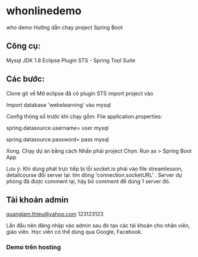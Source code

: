 # whonlinedemo
who demo
Hướng dẫn chạy project Spring Boot

## Công cụ:
Mysql
JDK 1.8
Eclipse
Plugin STS - Spring Tool Suite

## Các bước:
Clone git về
Mở eclipse đã có plugin STS
import project vào

Import database 'webelearning' vào mysql

Config thông số trước khi chạy gồm: 
File application.properties: 

spring.datasource.username= user mysql

spring.datasource.password= pass mysql

Xong. Chạy dự án bằng cách Nhấn phải project Chọn: Run as > Spring Boot App

Lưu ý: Khi dùng phát trực tiếp bị lỗi socket.io phải vào file streamlesson, detailcourse đổi server lại:
tìm dòng 'connection.socketURL' . Server dự phòng đã được comment lại, hãy bỏ comment để dùng 1 server đó.
## Tài khoản admin
quanglam.thieu@yahoo.com
123123123

Lần đầu nên đăng nhập vào admin sau đó tạo các tài khoản cho nhân viên, giáo viên.
Học viên có thể dùng qua Google, Facebook.
### Demo trên hosting



